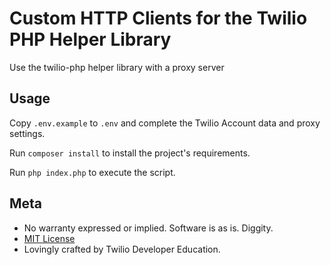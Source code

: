 # Custom HTTP Clients for the Twilio PHP Helper Library

Use the twilio-php helper library with a proxy server

## Usage

Copy `.env.example` to `.env` and complete the Twilio Account data and proxy settings.

Run `composer install` to install the project's requirements.

Run `php index.php` to execute the script.

## Meta

* No warranty expressed or implied. Software is as is. Diggity.
* [MIT License](http://www.opensource.org/licenses/mit-license.html)
* Lovingly crafted by Twilio Developer Education.
